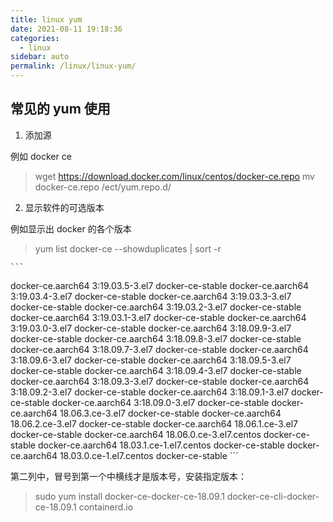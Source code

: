 ```yaml
---
title: linux yum
date: 2021-08-11 19:18:36
categories: 
  - linux
sidebar: auto
permalink: /linux/linux-yum/
---
```


## 常见的 yum 使用

1. 添加源

例如 docker ce

> wget https://download.docker.com/linux/centos/docker-ce.repo
> mv docker-ce.repo /ect/yum.repo.d/

   
2. 显示软件的可选版本 

例如显示出 docker 的各个版本

> yum list docker-ce --showduplicates | sort -r


    ```
docker-ce.aarch64            3:19.03.5-3.el7                    docker-ce-stable
docker-ce.aarch64            3:19.03.4-3.el7                    docker-ce-stable
docker-ce.aarch64            3:19.03.3-3.el7                    docker-ce-stable
docker-ce.aarch64            3:19.03.2-3.el7                    docker-ce-stable
docker-ce.aarch64            3:19.03.1-3.el7                    docker-ce-stable
docker-ce.aarch64            3:19.03.0-3.el7                    docker-ce-stable
docker-ce.aarch64            3:18.09.9-3.el7                    docker-ce-stable
docker-ce.aarch64            3:18.09.8-3.el7                    docker-ce-stable
docker-ce.aarch64            3:18.09.7-3.el7                    docker-ce-stable
docker-ce.aarch64            3:18.09.6-3.el7                    docker-ce-stable
docker-ce.aarch64            3:18.09.5-3.el7                    docker-ce-stable
docker-ce.aarch64            3:18.09.4-3.el7                    docker-ce-stable
docker-ce.aarch64            3:18.09.3-3.el7                    docker-ce-stable
docker-ce.aarch64            3:18.09.2-3.el7                    docker-ce-stable
docker-ce.aarch64            3:18.09.1-3.el7                    docker-ce-stable
docker-ce.aarch64            3:18.09.0-3.el7                    docker-ce-stable
docker-ce.aarch64            18.06.3.ce-3.el7                   docker-ce-stable
docker-ce.aarch64            18.06.2.ce-3.el7                   docker-ce-stable
docker-ce.aarch64            18.06.1.ce-3.el7                   docker-ce-stable
docker-ce.aarch64            18.06.0.ce-3.el7.centos            docker-ce-stable
docker-ce.aarch64            18.03.1.ce-1.el7.centos            docker-ce-stable
docker-ce.aarch64            18.03.0.ce-1.el7.centos            docker-ce-stable
    ```

第二列中，冒号到第一个中横线才是版本号，安装指定版本： 

> sudo yum install docker-ce-docker-ce-18.09.1 docker-ce-cli-docker-ce-18.09.1 containerd.io
